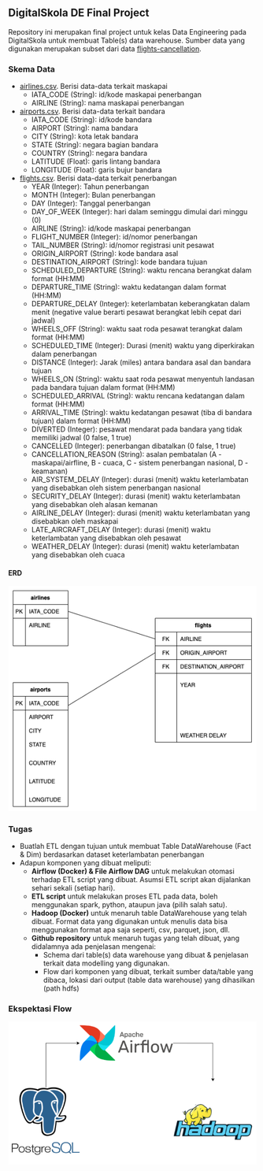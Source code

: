 ## DigitalSkola DE Final Project
Repository ini merupakan final project untuk kelas Data Engineering pada DigitalSkola untuk membuat Table(s) data warehouse. Sumber data yang digunakan merupakan subset dari data [flights-cancellation](https://www.kaggle.com/usdot/flight-delays?select=flights.csv).

### Skema Data
* [airlines.csv](datasets/airline.csv). Berisi data-data terkait maskapai
    * IATA_CODE (String): id/kode maskapai penerbangan
    * AIRLINE (String): nama maskapai penerbangan
* [airports.csv](datasets/airports.csv). Berisi data-data terkait bandara
    * IATA_CODE (String): id/kode bandara
    * AIRPORT (String): nama bandara
    * CITY (String): kota letak bandara
    * STATE (String): negara bagian bandara
    * COUNTRY (String): negara bandara
    * LATITUDE (Float): garis lintang bandara
    * LONGITUDE (Float): garis bujur bandara
* [flights.csv](datasets/flights.csv). Berisi data-data terkait penerbangan
    * YEAR (Integer): Tahun penerbangan
    * MONTH (Integer): Bulan penerbangan
    * DAY (Integer): Tanggal penerbangan
    * DAY_OF_WEEK (Integer): hari dalam seminggu dimulai dari minggu (0)
    * AIRLINE (String): id/kode maskapai penerbangan
    * FLIGHT_NUMBER (Integer): id/nomor penerbangan
    * TAIL_NUMBER (String): id/nomor registrasi unit pesawat
    * ORIGIN_AIRPORT (String): kode bandara asal
    * DESTINATION_AIRPORT (String): kode bandara tujuan
    * SCHEDULED_DEPARTURE (String): waktu rencana berangkat dalam format (HH:MM)
    * DEPARTURE_TIME (String): waktu kedatangan dalam format (HH:MM)
    * DEPARTURE_DELAY (Integer): keterlambatan keberangkatan dalam menit (negative value berarti pesawat berangkat lebih cepat dari jadwal)
    * WHEELS_OFF (String): waktu saat roda pesawat terangkat dalam format (HH:MM)
    * SCHEDULED_TIME (Integer): Durasi (menit) waktu yang diperkirakan dalam penerbangan
    * DISTANCE (Integer): Jarak (miles) antara bandara asal dan bandara tujuan
    * WHEELS_ON (String): waktu saat roda pesawat menyentuh landasan pada bandara tujuan dalam format (HH:MM)
    * SCHEDULED_ARRIVAL (String): waktu rencana kedatangan dalam format (HH:MM)
    * ARRIVAL_TIME (String): waktu kedatangan pesawat (tiba di bandara tujuan) dalam format (HH:MM)
    * DIVERTED (Integer): pesawat mendarat pada bandara yang tidak memiliki jadwal (0 false, 1 true)
    * CANCELLED (Integer): penerbangan dibatalkan (0 false, 1 true)
    * CANCELLATION_REASON (String): asalan pembatalan (A - maskapai/airfline, B - cuaca, C - sistem penerbangan nasional, D - keamanan)
    * AIR_SYSTEM_DELAY (Integer): durasi (menit) waktu keterlambatan yang disebabkan oleh sistem penerbangan nasional
    * SECURITY_DELAY (Integer): durasi (menit) waktu keterlambatan yang disebabkan oleh alasan kemanan
    * AIRLINE_DELAY (Integer): durasi (menit) waktu keterlambatan yang disebabkan oleh maskapai
    * LATE_AIRCRAFT_DELAY (Integer): durasi (menit) waktu keterlambatan yang disebabkan oleh pesawat
    * WEATHER_DELAY (Integer): durasi (menit) waktu keterlambatan yang disebabkan oleh cuaca

#### ERD
![erd](ERD.png)

### Tugas
* Buatlah ETL dengan tujuan untuk membuat Table DataWarehouse (Fact & Dim) berdasarkan dataset keterlambatan penerbangan
* Adapun komponen yang dibuat meliputi:
    * **Airflow (Docker) & File Airflow DAG** untuk melakukan otomasi terhadap ETL script yang dibuat. Asumsi ETL script akan dijalankan sehari sekali (setiap hari).
    * **ETL script** untuk melakukan proses ETL pada data, boleh menggunakan spark, python, ataupun java (pilih salah satu).
    * **Hadoop (Docker)** untuk menaruh table DataWarehouse yang telah dibuat. Format data yang digunakan untuk menulis data bisa menggunakan format apa saja seperti, csv, parquet, json, dll.
    * **Github repository** untuk menaruh tugas yang telah dibuat, yang didalamnya ada penjelasan mengenai:
        * Schema dari table(s) data warehouse yang dibuat & penjelasan terkait data modelling yang digunakan.
        * Flow dari komponen yang dibuat, terkait sumber data/table yang dibaca, lokasi dari output (table data warehouse) yang dihasilkan (path hdfs)

### Ekspektasi Flow
![expected flow](expected-flow.png)